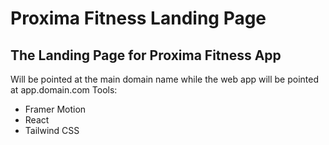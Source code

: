 # Proxima Fitness Landing Page
## The Landing Page for Proxima Fitness App
Will be pointed at the main domain name while the web app will be pointed at app.domain.com
Tools:
- Framer Motion
- React
- Tailwind CSS  
